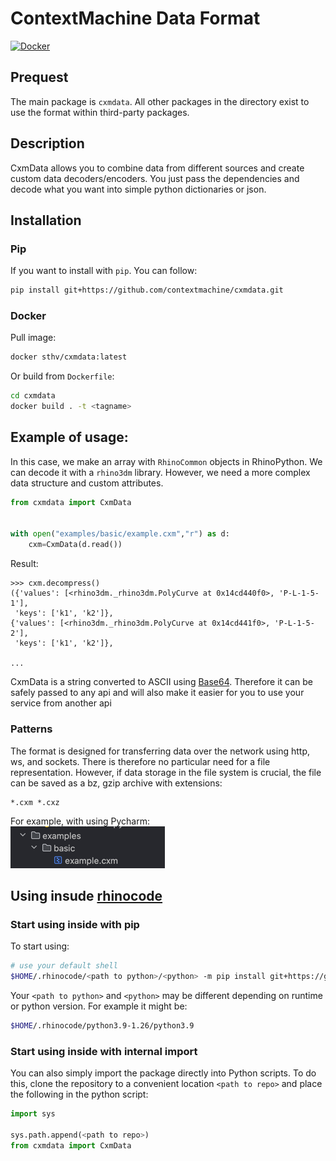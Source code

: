 # ContextMachine Data Format
[![Docker](https://github.com/contextmachine/cxmdata/actions/workflows/docker-publish.yml/badge.svg)](https://github.com/contextmachine/cxmdata/actions/workflows/docker-publish.yml)
## Prequest
The main package is `cxmdata`. All other packages in the directory exist to use the format within third-party packages.
## Description
СxmData allows you to combine data from different sources and create custom data decoders/encoders. 
You just pass the dependencies and decode what you want into simple python dictionaries or json.
## Installation
### Pip
If you want to install with `pip`. You can follow:
```bash
pip install git+https://github.com/contextmachine/cxmdata.git
```
### Docker
Pull image: 
```bash
docker sthv/cxmdata:latest

``` 
Or build from `Dockerfile`:
```bash
cd cxmdata
docker build . -t <tagname>
```
## Example of usage:
 In this case, we make an array with `RhinoCommon` objects in RhinoPython. We can decode it with a `rhino3dm` library.
    However, we need a more complex data structure and custom attributes.
```python
from cxmdata import CxmData


with open("examples/basic/example.cxm","r") as d:
    cxm=CxmData(d.read())
```
Result:
```doctest
>>> cxm.decompress()
({'values': [<rhino3dm._rhino3dm.PolyCurve at 0x14cd440f0>, 'P-L-1-5-1'],
 'keys': ['k1', 'k2']},
{'values': [<rhino3dm._rhino3dm.PolyCurve at 0x14cd441f0>, 'P-L-1-5-2'],
 'keys': ['k1', 'k2']},

...
 ```
CxmData is a string converted to ASCII using [Base64](https://en.wikipedia.org/wiki/Base64). 
Therefore it can be safely passed to any api and will also make it easier for you to use your service from another api

### Patterns
The format is designed for transferring data over the network using http, ws, and sockets. There is therefore no particular need for a file representation.
However, if data storage in the file system is crucial, the file can be saved as a bz, gzip archive with extensions:
```
*.cxm *.cxz 
```
For example, with using Pycharm:\
![img_1.png](img_1.png)
## Using insude [rhinocode](https://discourse.mcneel.com/t/rhino-8-feature-rhinocode-cpython-csharp/128353)

### Start using inside with pip
To start using: 
```bash
# use your default shell
$HOME/.rhinocode/<path to python>/<python> -m pip install git+https://github.com/contextmachine/cxmdata.git
```
Your `<path to python>` and `<python>` may be different depending on runtime or python version. For example it might be: 
```bash
$HOME/.rhinocode/python3.9-1.26/python3.9
```
### Start using inside with internal import
You can also simply import the package directly into Python scripts. To do this, clone the repository to a convenient location `<path to repo>` and place the following in the python script:
```python
import sys

sys.path.append(<path to repo>)
from cxmdata import CxmData


```
